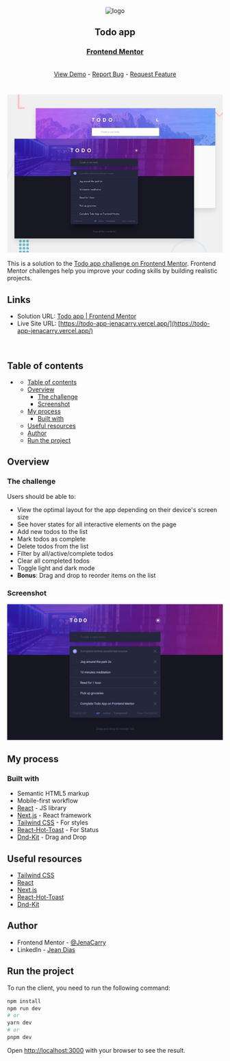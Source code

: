 <div align="center">

  <img src="https://www.frontendmentor.io/static/images/logo-mobile.svg" alt="logo" width="60" height="auto">

  <h2>Todo app</h2>

  <h3>
    <a href="https://www.frontendmentor.io/solutions/todo-app-Xd2XKWu4p2">
      <strong>Frontend Mentor</strong>
    </a>
  </h3>

  <br>

  <div align="center">
    <a href="https://todo-app-jenacarry.vercel.app/">View Demo</a>
    -
    <a href="https://github.com/JenaCarry/todo-app/issues">Report Bug</a>
    -
    <a href="https://github.com/JenaCarry/todo-app/pulls">Request Feature</a>
  </div>

</div>

#

<div align="center">

![](./public/desktop-preview.jpg)

</div>

This is a solution to the [Todo app challenge on Frontend Mentor](https://www.frontendmentor.io/challenges/todo-app-Su1_KokOW). Frontend Mentor challenges help you improve your coding skills by building realistic projects.

<h2>Links</h2>

- Solution URL: [Todo app | Frontend Mentor](https://www.frontendmentor.io/solutions/todo-app-Xd2XKWu4p2)
- Live Site URL: [https://todo-app-jenacarry.vercel.app/](https://todo-app-jenacarry.vercel.app/)

<br>

## Table of contents

- [](#)
  - [Table of contents](#table-of-contents)
  - [Overview](#overview)
    - [The challenge](#the-challenge)
    - [Screenshot](#screenshot)
  - [My process](#my-process)
    - [Built with](#built-with)
  - [Useful resources](#useful-resources)
  - [Author](#author)
  - [Run the project](#run-the-project)

## Overview

### The challenge

Users should be able to:

- View the optimal layout for the app depending on their device's screen size
- See hover states for all interactive elements on the page
- Add new todos to the list
- Mark todos as complete
- Delete todos from the list
- Filter by all/active/complete todos
- Clear all completed todos
- Toggle light and dark mode
- **Bonus**: Drag and drop to reorder items on the list

### Screenshot

![](./public/screenshot.jpg)

## My process

### Built with

- Semantic HTML5 markup
- Mobile-first workflow
- [React](https://reactjs.org/) - JS library
- [Next.js](https://nextjs.org/) - React framework
- [Tailwind CSS](https://tailwindcss.com/) - For styles
- [React-Hot-Toast](https://react-hot-toast.com/) - For Status
- [Dnd-Kit](https://dndkit.com/) - Drag and Drop

## Useful resources

- [Tailwind CSS](https://tailwindcss.com/)
- [React](https://reactjs.org/)
- [Next.js](https://nextjs.org/)
- [React-Hot-Toast](https://react-hot-toast.com/)
- [Dnd-Kit](https://dndkit.com/)

## Author

- Frontend Mentor - [@JenaCarry](https://www.frontendmentor.io/profile/JenaCarry)
- LinkedIn - [Jean Dias](https://www.linkedin.com/in/jean-dias-0900a1260/)

## Run the project

To run the client, you need to run the following command:

```bash
npm install
npm run dev
# or
yarn dev
# or
pnpm dev
```

Open [http://localhost:3000](http://localhost:3000) with your browser to see the result.

